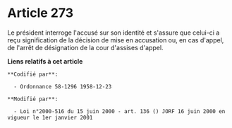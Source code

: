 # Article 273

Le président interroge l'accusé sur son identité et s'assure que celui-ci a reçu signification de la décision de mise en
accusation ou, en cas d'appel, de l'arrêt de désignation de la cour d'assises d'appel.

**Liens relatifs à cet article**

	**Codifié par**:

	  - Ordonnance 58-1296 1958-12-23

	**Modifié par**:

	  - Loi n°2000-516 du 15 juin 2000 - art. 136 () JORF 16 juin 2000 en vigueur le 1er janvier 2001
